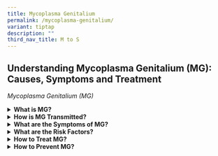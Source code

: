 ```yaml
---
title: Mycoplasma Genitalium
permalink: /mycoplasma-genitalium/
variant: tiptap
description: ""
third_nav_title: M to S
---
```

<h2>Understanding Mycoplasma Genitalium (MG): Causes, Symptoms and Treatment</h2>
<p><em>Mycoplasma Genitalium (MG)</em>
</p>
<div data-type="detailGroup" class="isomer-accordion isomer-accordion-white">
<details class="isomer-details">
<summary><strong>What is MG?</strong>
</summary>
<div data-type="detailsContent" class="isomer-details-content">
<p>Mycoplasma genitalium (MG) is a sexually transmitted infection (STI) caused
by the Mycoplasma genitalium bacteria. It is increasingly the cause of
urethritis in men and cervicitis and PID in women.</p>
<p>Due to its cell structure, it is increasingly difficult to treat MG with
antibiotics.</p>
</div>
</details>
<details class="isomer-details">
<summary><strong>How is MG Transmitted?</strong>
</summary>
<div data-type="detailsContent" class="isomer-details-content">
<p>MG spreads through vaginal and anal sex without a condom with an infected
person. Researchers are still trying to find out if MG can be spread through
oral sex.&nbsp;</p>
</div>
</details>
<details class="isomer-details">
<summary><strong>What are the Symptoms of MG?</strong>
</summary>
<div data-type="detailsContent" class="isomer-details-content">
<p>MG causes symptomatic and asymptomatic urethritis among men. When present,
the typical symptoms of MG urethritis include:</p>
<ul data-tight="true" class="tight">
<li>
<p>Pain when urinating;</p>
</li>
<li>
<p>Itching in the urethra; or</p>
</li>
<li>
<p>Discharge from the penis.</p>
</li>
</ul>
<p>Among women, MG may cause cervicitis and PID, though individuals with
cervicitis due to MG often are asymptomatic. When present, symptoms associated
with MG cervicitis include:</p>
<ul data-tight="true" class="tight">
<li>
<p>Vaginal discharge;</p>
</li>
<li>
<p>Vaginal itching;</p>
</li>
<li>
<p>Pain when urinating; or</p>
</li>
<li>
<p>Pelvic discomfort.</p>
</li>
</ul>
<p>If untreated, PID may lead to:</p>
<ul data-tight="true" class="tight">
<li>
<p>Formation of scar tissue that blocks fallopian tubes;</p>
</li>
<li>
<p>Ectopic pregnancy;</p>
</li>
<li>
<p>Infertility; or&nbsp;</p>
</li>
<li>
<p>Long-term pelvic/abdominal pain.</p>
</li>
</ul>
</div>
</details>
<details class="isomer-details">
<summary><strong>What are the Risk Factors?</strong>
</summary>
<div data-type="detailsContent" class="isomer-details-content">
<p>Risk factors include:</p>
<ul data-tight="true" class="tight">
<li>
<p>Unprotected sex with an infected person;</p>
</li>
<li>
<p>Having multiple sexual partners;</p>
</li>
<li>
<p>Inconsistent condom use; or</p>
</li>
<li>
<p>History or current presence of other STIs.&nbsp;</p>
</li>
</ul>
</div>
</details>
<details class="isomer-details">
<summary><strong>How to Treat MG?</strong>
</summary>
<div data-type="detailsContent" class="isomer-details-content">
<p>Treating MG depends on how resistant the bacteria is to antibiotics. Your
doctor may prescribe you one or multiple types of antibiotics, taken over
seven to 14 days.&nbsp;</p>
<p>If your symptoms do not resolve, return to your doctor to discuss your
treatment options.</p>
</div>
</details>
<details class="isomer-details">
<summary><strong>How to Prevent MG?</strong>
</summary>
<div data-type="detailsContent" class="isomer-details-content">
<p>Ways to prevent MG include:</p>
<ul data-tight="true" class="tight">
<li>
<p>Not having sex;</p>
</li>
<li>
<p>Use condoms consistently and correctly;&nbsp;</p>
</li>
<li>
<p>Limit the number of sexual partners; and</p>
</li>
<li>
<p>Get tested for STIs regularly. </p>
</li>
</ul>
</div>
</details>
</div>
<p></p>